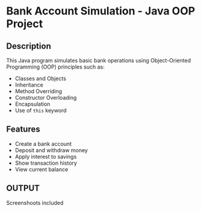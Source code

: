 # Bank Account Simulation - Java OOP Project

## Description
This Java program simulates basic bank operations using Object-Oriented Programming (OOP) principles such as:

- Classes and Objects
- Inheritance
- Method Overriding
- Constructor Overloading
- Encapsulation
- Use of `this` keyword


##  Features
- Create a bank account
- Deposit and withdraw money
- Apply interest to savings
- Show transaction history
- View current balance

## OUTPUT
Screenshoots included

